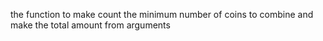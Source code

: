 the function to make count the minimum number of coins to combine 
and make the total amount from arguments